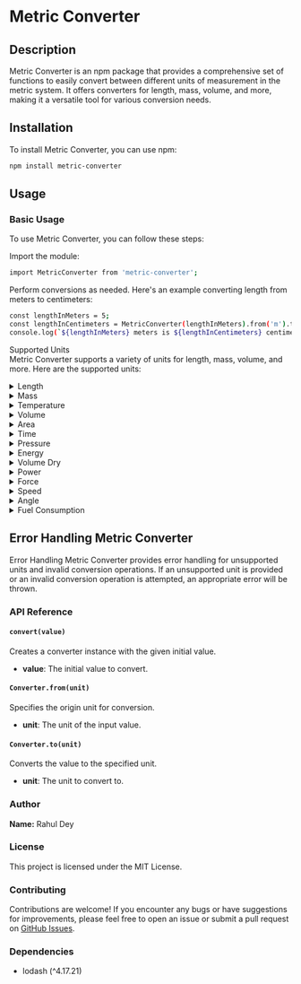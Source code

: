 # Metric Converter

## Description

Metric Converter is an npm package that provides a comprehensive set of functions to easily convert between different units of measurement in the metric system. It offers converters for length, mass, volume, and more, making it a versatile tool for various conversion needs.

## Installation

To install Metric Converter, you can use npm:

```bash
npm install metric-converter
```


## Usage
### Basic Usage
To use Metric Converter, you can follow these steps:

Import the module:

```bash
import MetricConverter from 'metric-converter';
```

Perform conversions as needed. Here's an example converting length from meters to centimeters:

```bash
const lengthInMeters = 5;
const lengthInCentimeters = MetricConverter(lengthInMeters).from('m').to('cm');
console.log(`${lengthInMeters} meters is ${lengthInCentimeters} centimeters`);
```

Supported Units<br />
Metric Converter supports a variety of units for length, mass, volume, and more. Here are the supported units:

<details>
<summary>Length</summary>

- meter (m) - `m`
- centimeter (cm) - `cm`
- kilometer (km) - `km`
- decimeter (dm) - `dm`
- millimeter (mm) - `mm`
- micrometer (µm) - `micrometer`
- nanometer (nm) - `nanometer`
- light year (light year) - `light_year`
- exameter (exameter) - `exameter`
- petameter (petameter) - `petameter`
- terameter (terameter) - `terameter`
- gigameter (gigameter) - `gigameter`
- megameter (megameter) - `megameter`
- hectometer (hectometer) - `hectometer`
- dekameter (dekameter) - `dekameter`
- micron (µ) - `micron`
- picometer (pm) - `picometer`
- femtometer (fm) - `femtometer`
- attometer (am) - `attometer`
- megaparsec (megaparsec) - `megaparsec`
- kiloparsec (kiloparsec) - `kiloparsec`
- parsec (parsec) - `parsec`
- astronomical unit (astronomical unit) - `astronomical_unit`
- league (league) - `league`
- nautical league (UK) (nautical league (UK)) - `nautical_league_uk`
- nautical league (int.) (nautical league (int.)) - `nautical_league_int`
- league (statute) (league (statute)) - `league_statute`
- nautical mile (UK) (nautical mile (UK)) - `nautical_mile_uk`
- nautical mile (international) (nautical mile (international)) - `nautical_mile_int`
- mile (statute) (mile (statute)) - `mile_statute`
- mile (US survey) (mile (US survey)) - `mile_us_survey`
- mile (Roman) (mile (Roman)) - `mile_roman`
- kiloyard (kiloyard) - `kiloyard`
- furlong (furlong) - `furlong`
- furlong (US survey) (furlong (US survey)) - `furlong_us_survey`
- chain (chain) - `chain`
- chain (US survey) (chain (US survey)) - `chain_us_survey`
- rope (rope) - `rope`
- rod (rod) - `rod`
- rod (US survey) (rod (US survey)) - `rod_us_survey`
- perch (perch) - `perch`
- pole (pole) - `pole`
- fathom (fathom) - `fathom`
- fathom (US survey) (fathom (US survey)) - `fathom_us_survey`
- ell (ell) - `ell`
- foot (US survey) (foot (US survey)) - `foot_us_survey`
- link (link) - `link`
- link (US survey) (link (US survey)) - `link_us_survey`
- cubit (UK) (cubit (UK)) - `cubit_uk`
- hand (hand) - `hand`
- span (cloth) (span (cloth)) - `span_cloth`
- finger (cloth) (finger (cloth)) - `finger_cloth`
- nail (cloth) (nail (cloth)) - `nail_cloth`
- inch (US survey) (inch (US survey)) - `inch_us_survey`
- barleycorn (barleycorn) - `barleycorn`
- mil (mil) - `mil`
- microinch (microinch) - `microinch`
- angstrom (angstrom) - `angstrom`
- A.U. of length (A.U. of length) - `au_of_length`
- X-Unit (X-Unit) - `x_unit`
- fermi (fermi) - `fermi`
- arpent (arpent) - `arpent`
- pica (pica) - `pica`
- point (point) - `point`
- twip (twip) - `twip`
- aln (aln) - `aln`
- famn (famn) - `famn`
- caliber (caliber) - `caliber`
- centiinch (centiinch) - `centiinch`
- ken (ken) - `ken`
- Russian Archin (russian archin) - `russian_archin`
- Roman Actus (roman actus) - `roman_actus`
- Vara de Tarea (vara de tarea) - `vara_de_tarea`
- Vara Conuquera (vara conuquera) - `vara_conuquera`
- Vara Castellana (vara castellana) - `vara_castellana`
- cubit (Greek) (cubit (Greek)) - `cubit_greek`
- long reed (long reed) - `long_reed`
- reed (reed) - `rd`
- long cubit (long cubit) - `long_cubit`
- handbreadth (handbreadth) - `hbr`
- fingerbreadth (fingerbreadth) - `fbr`
- planck length (planck length) - `pl`
- electron radius (classical) (electron radius (classical)) - `erc`
- bohr radius (bohr radius) - `br`
- earth's equatorial radius (earth's equatorial radius) - `eer`
- earth's polar radius (earth's polar radius) - `per`
- earth's distance from sun (earth's distance from sun) - `eds`
- sun's radius (sun's radius) - `sr`

</details>

<details>
<summary>Mass</summary>

- Kilogram (kg) - `kg`
- Gram (g) - `g`
- Milligram (mg) - `mg`
- Metric Ton (t) - `t`
- Carat (ct) - `ct`
- Atomic Mass Unit (u) - `u`
- Exagram (Eg) - `Eg`
- Petagram (Pg) - `Pg`
- Teragram (Tg) - `Tg`
- Gigagram (Gg) - `Gg`
- Megagram (Mg) - `Mg`
- Hectogram (hg) - `hg`
- Dekagram (dag) - `dag`
- Decigram (dg) - `dg`
- Centigram (cg) - `cg`
- Microgram (μg) - `μg`
- Nanogram (ng) - `ng`
- Picogram (pg) - `pg`
- Femtogram (fg) - `fg`
- Attogram (ag) - `ag`
- Dalton - `Dalton`
- Kilogram-force square second/meter (kgfspm) - `kgfspm`
- Kilopound (kips) - `kips`
- Pound-force square second/foot (lbfpsf) - `lbfpsf`
- Gamma (gammar) - `gammar`
- Talent (Biblical Hebrew) (talentBH) - `talentBH`
- Mina (Biblical Hebrew) (minaBH) - `minaBH`
- Shekel (Biblical Hebrew) (shekelBH) - `shekelBH`
- Bekan (Biblical Hebrew) (bekaniBH) - `bekaniBH`
- Gerah (Biblical Hebrew) (gerahBH) - `gerahBH`
- Talent (Biblical Greek) (talentBG) - `talentBG`
- Mina (Biblical Greek) (minaBG) - `minaBG`
- Tetradrachma (Biblical Greek) (tetradrachmaBG) - `tetradrachmaBG`
- Didrachma (Biblical Greek) (didrachmaBG) - `didrachmaBG`
- Drachma (Biblical Greek) (drachmaBG) - `drachmaBG`
- Denarius (Biblical Roman) (denariusBR) - `denariusBR`
- Assarion (Biblical Roman) (assarionBR) - `assarionBR`
- Quadrans (Biblical Roman) (quadransBR) - `quadransBR`
- Lepton (Biblical Roman) (leptonBR) - `leptonBR`
- Planck Mass (Planck_mass) - `Planck_mass`
- Electron Mass (rest) (Electron_mass_rest) - `Electron_mass_rest`
- Muon Mass (Muon_mass) - `Muon_mass`
- Proton Mass (Proton_mass) - `Proton_mass`
- Neutron Mass (Neutron_mass) - `Neutron_mass`
- Deuteron Mass (Deuteron_mass) - `Deuteron_mass`
- Earth's Mass (Earth_mass) - `Earth_mass`
- Sun's Mass (Sun_mass) - `Sun_mass`
- Pound (lbs) - `lbs`
- Ounce (oz) - `oz`
- Kip (kip) - `kip`
- Slug - `slug`

</details>

<details>
<summary>Temperature</summary>

- Celsius (C) - `C`
- Kelvin (K) - `K` (Celsius + 273.15)
- Fahrenheit (F) - `F`

</details>

<details>
<summary>Volume</summary>

- Cubic Meter (m³) - `m³`
- Cubic Kilometer (km³) - `km³`
- Cubic Centimeter (cm³) - `cm³`
- Cubic Millimeter (mm³) - `mm³`
- Liter (l) - `l`
- Milliliter (ml) - `ml`
- Exaliter (el) - `el`
- Petaliter (pl) - `pl`
- Teraliter (tl) - `tl`
- Gigaliter (gl) - `gl`
- Megaliter (ml) - `ml`
- Hectoliter (hl) - `hl`
- Dekaliter (dal) - `dal`
- Deciliter (dl) - `dl`
- Centiliter (cl) - `cl`
- Microliter (µl) - `µl`
- Nanoliter (nl) - `nl`
- Picoliter (pl) - `pl`
- Femtoliter (fl) - `fl`
- Attoliter (al) - `al`
- Cubic Centimeter (cc) - `cc`
- Drop (dp) - `dp`
- Barrel (oil) (bl) - `bl`
- Barrel (US) (bu) - `bu`
- Barrel (UK) (bu) - `bu`
- Gallon (US) (gu) - `gu`
- Quart (US) (qu) - `qu`
- Pint (US) (pu) - `pu`
- Cup (US) (cu) - `cu`
- Tablespoon (US) (tbu) - `tbu`
- Teaspoon (US) (tspu) - `tspu`
- Cubic Mile (mi³) - `mi³`
- Cubic Yard (yd³) - `yd³`
- Cubic Foot (ft³) - `ft³`
- Cubic Inch (in³) - `in³`
- Gallon (gal) - `gal`
- Quart (qt) - `qt`
- Pint (pt) - `pt`
- Cup (cup) - `cup`
- Fluid Ounce (fl_oz) - `fl_oz`
- Tablespoon (tbsp) - `tbsp`
- Teaspoon (tsp) - `tsp`
- Imperial Gallon (igal) - `igal`
- Imperial Quart (iqt) - `iqt`
- Imperial Pint (ipt) - `ipt`
- Imperial Fluid Ounce (ifl_oz) - `ifl_oz`
- Imperial Tablespoon (itbsp) - `itbsp`
- Imperial Teaspoon (itsp) - `itsp`
- Hundred-cubic foot (ccf) - `ccf`
- Acre-foot (acre_ft) - `ac_ft`
- Acre-foot (US survey) (acre_ft) - `ac_ft`
- Acre-inch (acre_in) - `acre_in`

</details>

<details>
<summary>Area</summary>

- Square Meter (m²) - `m2`
- Square Kilometer (km²) - `km2`
- Square Centimeter (cm²) - `cm2`
- Square Millimeter (mm²) - `mm2`
- Square Micrometer (um²) - `um2`
- Hectare (ha) - `ha`
- Are (a) - `a`
- Square Nanometer (nm²) - `nm2`
- Square Decimeter (dm²) - `dm2`
- Square Hectometer (hm²) - `hm2`
- Square Mile (mi²) - `mi2`
- Square Yard (yd²) - `yd2`
- Square Foot (ft²) - `ft2`
- Square Inch (in²) - `in2`
- Acre (ac) - `ac`
- Square Chain (ch²) - `ch2`
- Rood (rood) - `rood`
- Perch (perch) - `perch`
- Pole (pole) - `pole`
- Square Mil (mil²) - `mil2`
- Circular Mil (circular_mil) - `circular_mil`

</details>

<details>
<summary>Time</summary>

- Second (s) - `s`
- Millisecond (ms) - `ms`
- Microsecond (µs) - `µs`
- Nanosecond (ns) - `ns`
- Picosecond (ps) - `ps`
- Femtosecond (fs) - `fs`
- Attosecond (as) - `as`
- Minute (min) - `min`
- Hour (h) - `h`
- Day (d) - `d`
- Week (wk) - `wk`
- Month (mo) - `mo`
- Year (yr) - `yr`
- Decade (decade) - `decade`
- Century (century) - `century`
- Millennium (millennium) - `millennium`

</details>

<details>
<summary>Pressure</summary>

- Pascal (Pa) - `Pa`
- Kilopascal (kPa) - `kPa`
- Bar (bar) - `bar`
- Psi (psi) - `psi`
- Ksi (ksi) - `ksi`
- Standard atmosphere (atm) - `atm`
- Exapascal (EPa) - `EPa`
- Petapascal (PPa) - `PPa`
- Terapascal (TPa) - `TPa`
- Gigapascal (GPa) - `GPa`
- Megapascal (MPa) - `MPa`
- Hectopascal (hPa) - `hPa`
- Dekapascal (daPa) - `daPa`
- Decipascal (dPa) - `dPa`
- Centipascal (cPa) - `cPa`
- Millipascal (mPa) - `mPa`
- Micropascal (µPa) - `µPa`
- Nanopascal (nPa) - `nPa`
- Picopascal (pPa) - `pPa`
- Femtopascal (fPa) - `fPa`
- Attopascal (aPa) - `aPa`
- Newton/square meter (N/m²) - `N__pm2`
- Newton/square centimeter (N/cm²) - `N__pcm2`
- Newton/square millimeter (N/mm²) - `N__pmm2`
- Kilonewton/square meter (kN/m²) - `kN__pm2`
- Millibar (mbar) - `mbar`
- Microbar (µbar) - `µbar`
- Dyne/square centimeter (dyn/cm²) - `dyn__pcm2`
- Kilogram-force/square meter (kgf/m²) - `kgf__pm2`
- Kilogram-force/square centimeter (kgf/cm²) - `kgf__pcm2`
- Kilogram-force/square millimeter (kgf/mm²) - `kgf__pmm2`
- Gram-force/square centimeter (gf/cm²) - `gf__pcm2`
- Ton-force (short)/square foot (tf/ft²) - `tf__psft`
- Ton-force (short)/square inch (tf/in²) - `tf__psin2`
- Ton-force (long)/square foot (tf/ft²) - `tf__plft`
- Ton-force (long)/square inch (tf/in²) - `tf__plin2`
- Kip-force/square inch (kipf/in²) - `kipf__psin2`
- Pound-force/square foot (lbf/ft²) - `lbf__psft`
- Pound-force/square inch (lbf/in²) - `lbf__psin2`
- Poundal/square foot (pdl/ft²) - `pdl__psft`
- Torr (Torr) - `Torr`
- Centimeter mercury (0°C) (cm Hg 0°C) - `cm_Hg_0C`
- Millimeter mercury (0°C) (mm Hg 0°C) - `mm_Hg_0C`
- Inch mercury (32°F) (in Hg 32°F) - `in_Hg_32F`
- Inch mercury (60°F) (in Hg 60°F) - `in_Hg_60F`
- Centimeter water (4°C) (cm H2O 4°C) - `cm_H2O_4C`
- Millimeter water (4°C) (mm H2O 4°C) - `mm_H2O_4C`
- Inch water (4°C) (in H2O 4°C) - `in_H2O_4C`
- Foot water (4°C) (ft H2O 4°C) - `ft_H2O_4C`
- Inch water (60°F) (in H2O 60°F) - `in_H2O_60F`
- Foot water (60°F) (ft H2O 60°F) - `ft_H2O_60F`
- Atmosphere technical (at) - `at`
</details>

<details>
<summary>Energy</summary>

- Joule (J) - Singular: Joule, Plural: Joules - `J`
- Kilojoule (kJ) - Singular: Kilojoule, Plural: Kilojoules - `kJ`
- Kilowatt-hour (kW_h) - Singular: Kilowatt-hour, Plural: Kilowatt-hours - `kW_h`
- Watt-hour (W_h) - Singular: Watt-hour, Plural: Watt-hours - `W_h`
- Calorie (nutritional) (cal) - Singular: Calorie (nutritional), Plural: Calories (nutritional) - `cal`
- Horsepower hour (hp_h) - Singular: Horsepower hour, Plural: Horsepower hours - `hp_h`
- Btu (IT) (Btu_IT) - Singular: Btu (IT), Plural: Btu (IT) - `Btu_IT`
- Btu (th) (Btu_th) - Singular: Btu (th), Plural: Btu (th) - `Btu_th`
- Gigajoule (GJ) - Singular: Gigajoule, Plural: Gigajoules - `GJ`
- Megajoule (MJ) - Singular: Megajoule, Plural: Megajoules - `MJ`
- Millijoule (mJ) - Singular: Millijoule, Plural: Millijoules - `mJ`
- Microjoule (µJ) - Singular: Microjoule, Plural: Microjoules - `µJ`
- Nanojoule (nJ) - Singular: Nanojoule, Plural: Nanojoules - `nJ`
- Attojoule (aJ) - Singular: Attojoule, Plural: Attojoules - `aJ`
- Megaelectron-volt (MeV) - Singular: Megaelectron-volt, Plural: Megaelectron-volts - `MeV`
- Kiloelectron-volt (keV) - Singular: Kiloelectron-volt, Plural: Kiloelectron-volts - `keV`
- Electron-volt (eV) - Singular: Electron-volt, Plural: Electron-volts - `eV`
- Erg (erg) - Singular: Erg, Plural: Ergs - `erg`
- Gigawatt-hour (GW_h) - Singular: Gigawatt-hour, Plural: Gigawatt-hours - `GW_h`
- Megawatt-hour (MW_h) - Singular: Megawatt-hour, Plural: Megawatt-hours - `MW_h`
- Kilowatt-second (kW_s) - Singular: Kilowatt-second, Plural: Kilowatt-seconds - `kW_s`
- Watt-second (W_s) - Singular: Watt-second, Plural: Watt-seconds - `W_s`
- Newton meter (N_m) - Singular: Newton meter, Plural: Newton meters - `N_m`
- Kilocalorie (IT) (kcal_IT) - Singular: Kilocalorie (IT), Plural: Kilocalories (IT) - `kcal_IT`
- Kilocalorie (th) (kcal_th) - Singular: Kilocalorie (th), Plural: Kilocalories (th) - `kcal_th`
- Calorie (IT) (cal_IT) - Singular: Calorie (IT), Plural: Calories (IT) - `cal_IT`
- Calorie (th) (cal_th) - Singular: Calorie (th), Plural: Calories (th) - `cal_th`
- Mega Btu (IT) (MBtu_IT) - Singular: Mega Btu (IT), Plural: Mega Btu (IT) - `MBtu_IT`
- Ton-hour (refrigeration) (Ton_hr) - Singular: Ton-hour (refrigeration), Plural: Ton-hours (refrigeration) - `Ton_hr`
- Fuel oil equivalent @ kiloliter (J__kl) - Singular: Fuel oil equivalent @ kiloliter, Plural: Fuel oil equivalent @ kiloliters - `J__kl`
- Fuel oil equivalent @ barrel (US) (J__barrel) - Singular: Fuel oil equivalent @ barrel (US), Plural: Fuel oil equivalent @ barrels (US) - `J__barrel`
- Gigaton (Gton) - Singular: Gigaton, Plural: Gigatons - `Gton`
- Megaton (Mton) - Singular: Megaton, Plural: Megatons - `Mton`
- Kiloton (kton) - Singular: Kiloton, Plural: Kilotons - `kton`
- Ton (explosives) (ton_exp) - Singular: Ton (explosives), Plural: Tons (explosives) - `ton_exp`
- Dyne centimeter (dyn_cm) - Singular: Dyne centimeter, Plural: Dyne centimeters - `dyn_cm`
- Gram-force meter (gf_m) - Singular: Gram-force meter, Plural: Gram-force meters - `gf_m`
- Gram-force centimeter (gf_cm) - Singular: Gram-force centimeter, Plural: Gram-force centimeters - `gf_cm`
- Kilogram-force centimeter (kgf_cm) - Singular: Kilogram-force centimeter, Plural: Kilogram-force centimeters - `kgf_cm`
- Kilogram-force meter (kgf_m) - Singular: Kilogram-force meter, Plural: Kilogram-force meters - `kgf_m`
- Kilopond meter (kp_m) - Singular: Kilopond meter, Plural: Kilopond meters - `kp_m`
- Pound-force foot (lbf_ft) - Singular: Pound-force foot, Plural: Pound-force feet - `lbf_ft`
- Pound-force inch (lbf_in) - Singular: Pound-force inch, Plural: Pound-force inches - `lbf_in`
- Ounce-force inch (ozf_in) - Singular: Ounce-force inch, Plural: Ounce-force inches - `ozf_in`
- Foot-pound (ft_lbf) - Singular: Foot-pound, Plural: Foot-pounds - `ft_lbf`
- Inch-pound (in_lbf) - Singular: Inch-pound, Plural: Inch-pounds - `in_lbf`
- Inch-ounce (in_ozf) - Singular: Inch-ounce, Plural: Inch-ounces - `in_ozf`
- Poundal foot (pdl_ft) - Singular: Poundal foot, Plural: Poundal feet - `pdl_ft`
- Therm (therm) - Singular: Therm, Plural: Therms - `therm`
- Therm (EC) (therm_EC) - Singular: Therm (EC), Plural: Therms (EC) - `therm_EC`
- Therm (US) (therm_US) - Singular: Therm (US), Plural: Therms (US) - `therm_US`
</details>

<details>
<summary>Volume Dry</summary>

- Liter (L) - Singular: Liter, Plural: Liters - `L`
- Barrel dry (US) (bbl_dry_US) - Singular: Barrel dry (US), Plural: Barrels dry (US) - `bbl_dry_US`
- Pint dry (US) (pt_dry_US) - Singular: Pint dry (US), Plural: Pints dry (US) - `pt_dry_US`
- Quart dry (US) (qt_dry_US) - Singular: Quart dry (US), Plural: Quarts dry (US) - `qt_dry_US`
- Peck (US) (pk_US) - Singular: Peck (US), Plural: Pecks (US) - `pk_US`
- Peck (UK) (pk_UK) - Singular: Peck (UK), Plural: Pecks (UK) - `pk_UK`
- Bushel (US) (bu_US) - Singular: Bushel (US), Plural: Bushels (US) - `bu_US`
- Bushel (UK) (bu_UK) - Singular: Bushel (UK), Plural: Bushels (UK) - `bu_UK`
- Cor (Biblical) (cor_biblical) - Singular: Cor (Biblical), Plural: Cors (Biblical) - `cor_biblical`
- Homer (Biblical) (homer_biblical) - Singular: Homer (Biblical), Plural: Homers (Biblical) - `homer_biblical`
- Ephah (Biblical) (ephah_biblical) - Singular: Ephah (Biblical), Plural: Ephahs (Biblical) - `ephah_biblical`
- Seah (Biblical) (seah_biblical) - Singular: Seah (Biblical), Plural: Seahs (Biblical) - `seah_biblical`
- Omer (Biblical) (omer_biblical) - Singular: Omer (Biblical), Plural: Omers (Biblical) - `omer_biblical`
- Cab (Biblical) (cab_biblical) - Singular: Cab (Biblical), Plural: Cabs (Biblical) - `cab_biblical`
- Log (Biblical) (log_biblical) - Singular: Log (Biblical), Plural: Logs (Biblical) - `log_biblical`

</details>

<details>
<summary>Power</summary>

- Watt (W) - `W`
- Exawatt (EW) - `EW`
- Petawatt (PW) - `PW`
- Terawatt (TW) - `TW`
- Gigawatt (GW) - `GW`
- Megawatt (MW) - `MW`
- Kilowatt (kW) - `kW`
- Hectowatt (hW) - `hW`
- Dekawatt (daW) - `daW`
- Deciwatt (dW) - `dW`
- Centiwatt (cW) - `cW`
- Milliwatt (mW) - `mW`
- Microwatt (µW) - `µW`
- Nanowatt (nW) - `nW`
- Picowatt (pW) - `pW`
- Femtowatt (fW) - `fW`
- Attowatt (aW) - `aW`
- Horsepower (hp) - `hp`
- Horsepower (UK) (hp_UK) - `hp_UK`
- Horsepower (550 ft*lbf/s) (hp_550) - `hp_550`
- Horsepower (metric) (hp_metric) - `hp_metric`
- Horsepower (boiler) (hp_boiler) - `hp_boiler`
- Horsepower (electric) (hp_electric) - `hp_electric`
- Horsepower (water) (hp_water) - `hp_water`
- Pferdestarke (ps) - `ps`
- Btu (IT)/hour (Btu_h) - `Btu_h`
- Btu (IT)/minute (Btu_min) - `Btu_min`
- Btu (IT)/second (Btu_s) - `Btu_s`
- Btu (th)/hour (Btu_th_h) - `Btu_th_h`
- Btu (th)/minute (Btu_th_min) - `Btu_th_min`
- Btu (th)/second (Btu_th_s) - `Btu_th_s`
- MBtu (IT)/hour (MBtu_h) - `MBtu_h`
- MBH (MBH) - `MBH`
- Ton (refrigeration) (ton_refrigeration) - `ton_refrigeration`
- Kilocalorie (IT)/hour (kcal_h) - `kcal_h`
- Kilocalorie (IT)/minute (kcal_min) - `kcal_min`
- Kilocalorie (IT)/second (kcal_s) - `kcal_s`
- Kilocalorie (th)/hour (kcal_th_h) - `kcal_th_h`
- Kilocalorie (th)/minute (kcal_th_min) - `kcal_th_min`
- Kilocalorie (th)/second (kcal_th_s) - `kcal_th_s`
- Calorie (IT)/hour (cal_h) - `cal_h`
- Calorie (IT)/minute (cal_min) - `cal_min`
- Calorie (IT)/second (cal_s) - `cal_s`
- Calorie (th)/hour (cal_th_h) - `cal_th_h`
- Calorie (th)/minute (cal_th_min) - `cal_th_min`
- Calorie (th)/second (cal_th_s) - `cal_th_s`
- Foot pound-force/hour (ft_lbf_h) - `ft_lbf_h`
- Foot pound-force/minute (ft_lbf_min) - `ft_lbf_min`
- Foot pound-force/second (ft_lbf_s) - `ft_lbf_s`
- Pound-foot/hour (lbf_ft_h) - `lbf_ft_h`
- Pound-foot/minute (lbf_ft_min) - `lbf_ft_min`
- Pound-foot/second (lbf_ft_s) - `lbf_ft_s`
- Erg/second (erg_s) - `erg_s`
- Kilovolt ampere (kV_A) - `kV_A`
- Volt ampere (V_A) - `V_A`
- Newton meter/second (N_m_s) - `N_m_s`
- Joule/second (J_s) - `J_s`
- Exajoule/second (EJ_s) - `EJ_s`
- Petajoule/second (PJ_s) - `PJ_s`
- Terajoule/second (TJ_s) - `TJ_s`
- Gigajoule/second (GJ_s) - `GJ_s`
- Megajoule/second (MJ_s) - `MJ_s`
- Kilojoule/second (kJ_s) - `kJ_s`
- Hectojoule/second (hJ_s) - `hJ_s`
- Dekajoule/second (daJ_s) - `daJ_s`
- Decijoule/second (dJ_s) - `dJ_s`
- Centijoule/second (cJ_s) - `cJ_s`
- Millijoule/second (mJ_s) - `mJ_s`
- Microjoule/second (µJ_s) - `µJ_s`
- Nanojoule/second (nJ_s) - `nJ_s`
- Picojoule/second (pJ_s) - `pJ_s`
- Femtojoule/second (fJ_s) - `fJ_s`
- Attojoule/second (aJ_s) - `aJ_s`
- Joule/hour (J_h) - `J_h`
- Joule/minute (J_min) - `J_min`
- Kilojoule/hour (kJ_h) - `kJ_h`
- Kilojoule/minute (kJ_min) - `kJ_min`

</details>

<details>
<summary>Force</summary>

- Newton (N) - `N`
- Kilonewton (kN) - `kN`
- Gram-force (gf) - `gf`
- Kilogram-force (kgf) - `kgf`
- Ton-force (metric) (tf) - `tf`
- Exanewton (EN) - `EN`
- Petanewton (PT) - `PT`
- Teranewton (TN) - `TN`
- Giganewton (GN) - `GN`
- Meganewton (MN) - `MN`
- Hectonewton (hN) - `hN`
- Dekanewton (daN) - `daN`
- Decinewton (dN) - `dN`
- Centinewton (cN) - `cN`
- Millinewton (mN) - `mN`
- Micronewton (µN) - `µN`
- Nanonewton (nN) - `nN`
- Piconewton (pN) - `pN`
- Femtonewton (fN) - `fN`
- Attonewton (aN) - `aN`
- Dyne (dyn) - `dyn`
- Joule/meter (J_m) - `J_m`
- Joule/centimeter (J_cm) - `J_cm`
- Pound-force (lbf) - `lbf`
- Ounce-force (ozf) - `ozf`
- Ton-force (long) (tonf_UK) - `tonf_UK`
- Ton-force (short) (tonf_US) - `tonf_US`
- Kip-force (kipf) - `kipf`

</details>

<details>
<summary>Speed</summary>

- Meter per second (m/s) - `m/s`
- Kilometer per hour (km/h) - `km/h` (1 km/h = 1/3.6 m/s)
- Centimeter per second (cm/s) - `cm/s` (1 cm/s = 1/100 m/s)
- Millimeter per second (mm/s) - `mm/s` (1 mm/s = 1/1000 m/s)
- Kilometer per minute (km/min) - `km/min` (1 km/min = 1/60 km/h)
- Kilometer per second (km/s) - `km/s` (1 km/s = 1000 m/s)
- Foot per second (ft/s) - `ft/s` (1 ft/s = 0.3048 m/s)
- Mile per hour (mi/h) - `mi/h` (1 mi/h = 0.44704 m/s)
- Foot per minute (ft/min) - `ft/min` (1 ft/min = 0.3048/60 m/s)
- Foot per hour (ft/h) - `ft/h` (1 ft/h = 0.3048/3600 m/s)
- Mile per minute (mi/min) - `mi/min` (1 mi/min = 0.44704/60 m/s)
- Mile per second (mi/s) - `mi/s` (1 mi/s = 0.44704*3600 m/s)
- Knot (kn) - `kn` (1 knot = 0.514444 m/s)

</details>

<details>
<summary>Angle</summary>

- Radian (rad) - `rad`
- Grad (grad) - `grad` (1 grad = π/200 rad)
- Gon (gon) - `gon` (1 gon = π/200 rad)
- Mil (mil) - `mil` (1 mil = π/3200 rad)
- Turn (turn) - `turn` (1 turn = 2π rad)
- Quadrant (quadrant) - `quadrant` (1 quadrant = π/2 rad)
- Sextant (sextant) - `sextant` (1 sextant = π/3 rad)
- Degree (deg) - `deg`
- Minute (minute) - `minute` (1 minute = 1/60 degree)
- Second (second) - `second` (1 second = 1/3600 degree)
- Revolution (revolution) - `revolution` (1 revolution = 360 degrees)
- Right Angle (right_angle) - `right_angle` (1 right angle = π/2 rad)

</details>

<details>
<summary>Fuel Consumption</summary>

- Meter per Liter (m/L) - `m/L`
- Exameter per Liter (Em/L) - `Em/L`
- Petameter per Liter (Pm/L) - `Pm/L`
- Terameter per Liter (Tm/L) - `Tm/L`
- Gigameter per Liter (Gm/L) - `Gm/L`
- Megameter per Liter (Mm/L) - `Mm/L`
- Kilometer per Liter (km/L) - `km/L`
- Hectometer per Liter (hm/L) - `hm/L`
- Dekameter per Liter (dam/L) - `dam/L`
- Centimeter per Liter (cm/L) - `cm/L`
- Mile (US) per Liter (mi/L) - `mi/L`
- Nautical Mile per Liter (n.mile/L) - `n.mile/L`
- Nautical Mile per Gallon (US) (n.mile/gallon (US)) - `n.mile/gallon (US)`
- Kilometer per Gallon (US) (km/gallon (US)) - `km/gallon (US)`
- Meter per Gallon (US) (m/gallon (US)) - `m/gallon (US)`
- Meter per Gallon (UK) (m/gallon (UK)) - `m/gallon (UK)`
- Mile (US) per Gallon (US) (mi/gallon (US)) - `mi/gallon (US)`
- Mile (UK) per Gallon (UK) (mi/gallon (UK)) - `mi/gallon (UK)`
- Meter per Cubic Meter (m/m^3) - `m/m^3`
- Meter per Cubic Centimeter (m/cm^3) - `m/cm^3`
- Meter per Cubic Yard (m/yd^3) - `m/yd^3`
- Meter per Cubic Foot (m/ft^3) - `m/ft^3`
- Meter per Cubic Inch (m/in^3) - `m/in^3`
- Meter per Quart (US) (m/quart (US)) - `m/quart (US)`
- Meter per Quart (UK) (m/quart (UK)) - `m/quart (UK)`
- Meter per Pint (US) (m/pt (US)) - `m/pt (US)`
- Meter per Pint (UK) (m/pt (UK)) - `m/pt (UK)`
- Meter per Cup (US) (m/cup (US)) - `m/cup (US)`
- Meter per Cup (UK) (m/cup (UK)) - `m/cup (UK)`
- Meter per Fluid Ounce (US) (m/fl.ounce (US)) - `m/fl.ounce (US)`
- Meter per Fluid Ounce (UK) (m/fl.ounce (UK)) - `m/fl.ounce (UK)`
- Liter per Meter (L/m) - `L/m`
- Liter per 100 Kilometers (L/100 km) - `L/100 km`
- Gallon (US) per Mile (gallon (US)/mile) - `gallon (US)/mile`
- Gallon (US) per 100 Miles (gallon (US)/100 mi) - `gallon (US)/100 mi`
- Gallon (UK) per Mile (gallon (UK)/mile) - `gallon (UK)/mile`
- Gallon (UK) per 100 Miles (gallon (UK)/100 mi) - `gallon (UK)/100 mi`
- Mile (US) per Gallon (mile/gallon (US)) - `mile/gallon (US)`
- Mile (UK) per Gallon (mile/gallon (UK)) - `mile/gallon (UK)`
- Nautical Mile (US) per Gallon (nautical mile/gallon (US)) - `nautical mile/gallon (US)`
- Nautical Mile (UK) per Gallon (nautical mile/gallon (UK)) - `nautical mile/gallon (UK)`
- Meter per Quart (US) (meter/quart (US)) - `meter/quart (US)`
- Meter per Quart (UK) (meter/quart (UK)) - `meter/quart (UK)`
- Meter per Pint (US) (meter/pint (US)) - `meter/pint (US)`
- Meter per Pint (UK) (meter/pint (UK)) - `meter/pint (UK)`
- Meter per Cup (US) (meter/cup (US)) - `meter/cup (US)`
- Meter per Cup (UK) (meter/cup (UK)) - `meter/cup (UK)`
- Meter per Fluid Ounce (US) (meter/fl.ounce (US)) - `meter/fl.ounce (US)`
- Meter per Fluid Ounce (UK) (meter/fl.ounce (UK)) - `meter/fl.ounce (UK)`

</details>


## Error Handling Metric Converter

Error Handling Metric Converter provides error handling for unsupported units and invalid conversion operations. If an unsupported unit is provided or an invalid conversion operation is attempted, an appropriate error will be thrown.

### API Reference

#### `convert(value)`

Creates a converter instance with the given initial value.

- **value**: The initial value to convert.

#### `Converter.from(unit)`

Specifies the origin unit for conversion.

- **unit**: The unit of the input value.

#### `Converter.to(unit)`

Converts the value to the specified unit.

- **unit**: The unit to convert to.

### Author

**Name:** Rahul Dey

### License

This project is licensed under the MIT License.

### Contributing

Contributions are welcome! If you encounter any bugs or have suggestions for improvements, please feel free to open an issue or submit a pull request on [GitHub Issues](https://github.com/rahulthedevil/metric-converter/issues).

### Dependencies

- lodash (^4.17.21)

